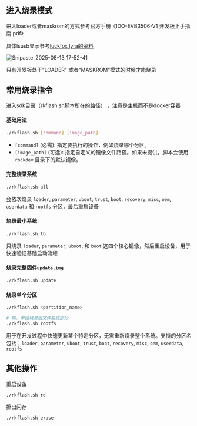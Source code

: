 ## 进入烧录模式

进入loader或者maskrom的方式参考官方手册《IDO-EVB3506-V1 开发板上手指南.pdf》

具体lsusb显示参考[luckfox lyra的资料](https://wiki.luckfox.com/zh/Luckfox-Lyra/Image-flashing#42-linuxx86_64-%E5%B9%B3%E5%8F%B0)

![Snipaste_2025-08-13_17-52-41](https://markdownforyuanhao.oss-cn-hangzhou.aliyuncs.com/img1/20250813175348875.png)

只有开发板处于“LOADER” 或者“MASKROM”模式的时候才能烧录

## 常用烧录指令

进入sdk目录（rkflash.sh脚本所在的路径） ，注意是主机而不是docker容器

#### 基础用法

```bash
./rkflash.sh [command] [image_path]
```

- `[command]` (必需): 指定要执行的操作，例如烧录哪个分区。
- `[image_path]` (可选): 指定自定义的镜像文件路径。如果未提供，脚本会使用 `rockdev` 目录下的默认镜像。

#### 完整烧录系统

```bash
./rkflash.sh all
```

会依次烧录 `loader`, `parameter`, `uboot`, `trust`, `boot`, `recovery`, `misc`, `oem`, `userdata` 和 `rootfs` 分区，最后重启设备

#### 烧录最小系统

```bash
./rkflash.sh tb
```

只烧录 `loader`, `parameter`, `uboot`, 和 `boot` 这四个核心镜像，然后重启设备，用于快速验证基础启动流程

#### 烧录完整固件`update.img`

```bash
./rkflash.sh update
```

#### 烧录单个分区

```bash
./rkflash.sh <partition_name>

# 如，单独烧录根文件系统部分
./rkflash.sh rootfs
```

用于在开发过程中快速更新某个特定分区，无需重新烧录整个系统。支持的分区名包括：`loader`, `parameter`, `uboot`, `trust`, `boot`, `recovery`, `misc`, `oem`, `userdata`, `rootfs`

## 其他操作

重启设备

```bash
./rkflash.sh rd
```

擦出闪存

```bash
./rkflash.sh erase
```
